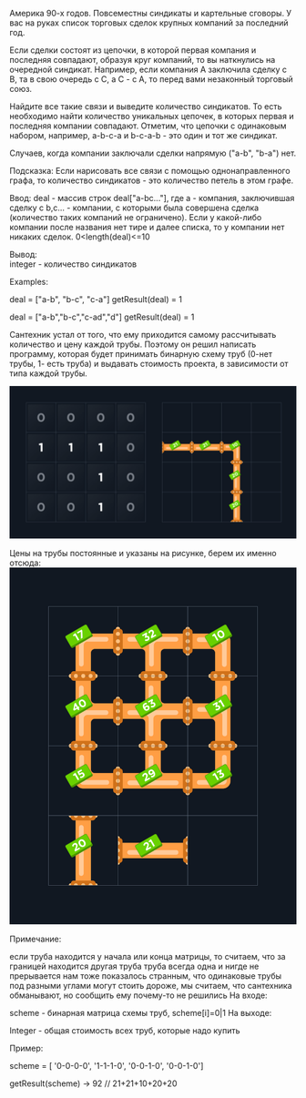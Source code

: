 Америка 90-х годов. Повсеместны синдикаты и картельные сговоры. У вас на руках список торговых сделок крупных компаний за последний год.

Если сделки состоят из цепочки, в которой первая компания и последняя совпадают, образуя круг компаний, то вы наткнулись на очередной синдикат. Например, если компания A заключила сделку с B, та в свою очередь с C, а C - с A, то перед вами незаконный торговый союз. 

Найдите все такие связи и выведите количество синдикатов. То есть необходимо найти количество уникальных цепочек, в которых первая и последняя компании совпадают. Отметим, что цепочки с одинаковым набором, например, a-b-c-a и b-c-a-b - это один и тот же синдикат. 

Случаев, когда компании заключали сделки напрямую ("a-b", "b-a") нет.

Подсказка: Если нарисовать все связи с помощью однонаправленного графа, то количество синдикатов - это количество петель в этом графе. 

 Ввод: 
deal - массив строк deal["a-bc..."], где a - компания, заключившая сделку с b,c… - компании, с которыми была совершена сделка (количество таких компаний не ограничено). Если у какой-либо компании после названия нет тире и далее списка, то у компании нет никаких сделок. 0<length(deal)<=10

 Вывод:  
integer - количество синдикатов

Examples:

deal = ["a-b", "b-c", "c-a"]
getResult(deal) = 1

deal = ["a-b","b-c","c-ad","d"]
getResult(deal) = 1

Сантехник устал от того, что ему приходится самому рассчитывать количество и цену каждой трубы. Поэтому он решил написать программу, которая будет принимать бинарную схему труб (0-нет трубы, 1- есть труба) и выдавать стоимость проекта, в зависимости от типа каждой трубы. 

![](27c.png)

Цены на трубы постоянные и указаны на рисунке, берем их именно отсюда:
![](27e.png)

Примечание:  

если труба находится у начала или конца матрицы, то считаем, что за границей находится другая труба
труба всегда одна и нигде не прерывается
нам тоже показалось странным, что одинаковые трубы под разными углами могут стоить дороже, мы считаем, что сантехника обманывают, но сообщить ему почему-то не решились
На входе: 

scheme - бинарная матрица схемы труб, scheme[i]=0|1
На выходе: 

Integer - общая стоимость всех труб, которые надо купить

Пример:

scheme = [
'0-0-0-0',
'1-1-1-0',
'0-0-1-0',
'0-0-1-0']

getResult(scheme) → 92 // 21+21+10+20+20